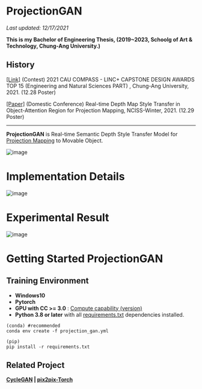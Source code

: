 # ProjectionGAN
<!--
### [Paper]() | [Site]() | [Youtube]()/-->

*Last updated: 12/17/2021*

**This is my Bachelor of Engineering Thesis, (2019~2023, Schoolg of Art & Technology, Chung-Ang University.)**

## History

[[Link]]() (Contest) 2021 CAU COMPASS - LINC+ CAPSTONE DESIGN AWARDS TOP 15 (Engineering and Natural Sciences PART) , Chung-Ang University, 2021. (12.28 Poster)

[[Paper]]() (Domestic Conference) Real-time Depth Map Style Transfer in Object-Attention Region for Projection Mapping, NCISS-Winter, 2021. (12.29 Poster)

<hr>

**ProjectionGAN** is Real-time Semantic Depth Style Transfer Model for [Projection Mapping](https://en.wikipedia.org/wiki/Projection_mapping) to Movable Object.

![image](https://user-images.githubusercontent.com/67869508/144694654-1f4d1da4-23e1-4dcd-ac3f-c529a5cff39e.png)

# Implementation Details

![image](https://user-images.githubusercontent.com/67869508/144694511-59249cff-3480-4907-80e7-a9fb208dab49.png)

# Experimental Result

![image](https://user-images.githubusercontent.com/67869508/144694676-26c371d7-d08e-44f9-8d58-5265a28968c0.png)


<!-- <img src=""> 

[Bumsoo Kim]()\*
<br>Graphics Realization Lab, CAU(*)/-->

<!-- ## Result /--> 

# Getting Started ProjectionGAN

<!--
## Test Environment

- **Jetpack 4.6 (ubuntu)**

```
pip install -r requirements_test.txt
```
-->

## Training Environment

- **Windows10**
- **Pytorch**
- **GPU with CC >= 3.0** : [Compute capability (version)](https://en.wikipedia.org/wiki/CUDA#GPUs_supported)
- **Python 3.8 or later** with all [requirements.txt]() dependencies installed.

```
(conda) #recommended
conda env create -f projection_gan.yml

(pip)
pip install -r requirements.txt
```

<!--
## Getting Started

- **Quick Setup with Shell is [Here]()**
/-->

<!-- ## Environment /-->

<!--
## PMGAN in other frameworks

- Pytorch - []()
-->

## Related Project
**[CycleGAN](https://github.com/junyanz/CycleGAN) | [pix2pix-Torch](https://github.com/phillipi/pix2pix)**

